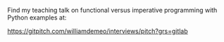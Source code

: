 Find my teaching talk on functional versus imperative programming with Python examples at:

https://gitpitch.com/williamdemeo/interviews/pitch?grs=gitlab